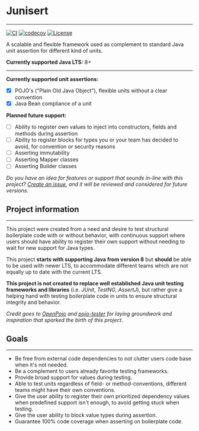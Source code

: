 # Junisert

---
[![CI](https://github.com/mattiaspersson09/junisert/actions/workflows/ci.yaml/badge.svg)](https://github.com/mattiaspersson09/junisert/actions/workflows/ci.yaml)
[![codecov](https://codecov.io/gh/mattiaspersson09/junisert/branch/main/graph/badge.svg?token=SEE3IT4F86)](https://codecov.io/gh/mattiaspersson09/junisert)
[![License](https://img.shields.io/badge/License-Apache_2.0-blue.svg)](https://opensource.org/licenses/Apache-2.0)

A scalable and flexible framework used as complement to standard Java unit assertion for different kind of units.

**Currently supported Java LTS:** 8+

---

**Currently supported unit assertions:**
- [x] POJO's ("Plain Old Java Object"), flexible units without a clear convention
- [x] Java Bean compliance of a unit

**Planned future support:**
- [ ] Ability to register own values to inject into constructors, fields and methods during assertion
- [ ] Ability to register blocks for types you or your team has decided to avoid, for convention or security reasons
- [ ] Asserting immutability
- [ ] Asserting Mapper classes
- [ ] Asserting Builder classes

*Do you have an idea for features or support that sounds in-line with this project? 
[Create an issue](https://github.com/mattiaspersson09/junisert/issues/new), and it will be 
reviewed and considered for future versions.*

## Project information

---

This project were created from a need and desire to test structural boilerplate code with or without behavior, with 
continuous support where users should have ability to register their own support without needing to wait for 
new support for Java types.

This project **starts with supporting Java from version 8** but **should** be able to be used 
with newer LTS, to accommodate different teams which are not equally up to date with the current LTS.

**This project is not created to replace well established Java unit testing frameworks and libraries**
(i.e. *JUnit*, *TestNG*, *AssertJ*), but rather give a helping hand
with testing boilerplate code in units to ensure structural integrity and behavior.

*Credit goes to [OpenPojo](https://github.com/OpenPojo/openpojo) and [pojo-tester](https://github.com/sta-szek/pojo-tester)
for laying groundwork and inspiration that sparked the birth of this project.*

## Goals

---

- Be free from external code dependencies to not clutter users code base when it's not needed.
- Be a complement to users already favorite testing frameworks.
- Provide broad support for values during testing.
- Able to test units regardless of field- or method-conventions, different teams might have their own conventions.
- Give the user ability to register their own prioritized dependency values when predefined support isn't enough,
to avoid getting stuck when testing.
- Give the user ability to block value types during assertion.
- Guarantee 100% code coverage when asserting on boilerplate code.



